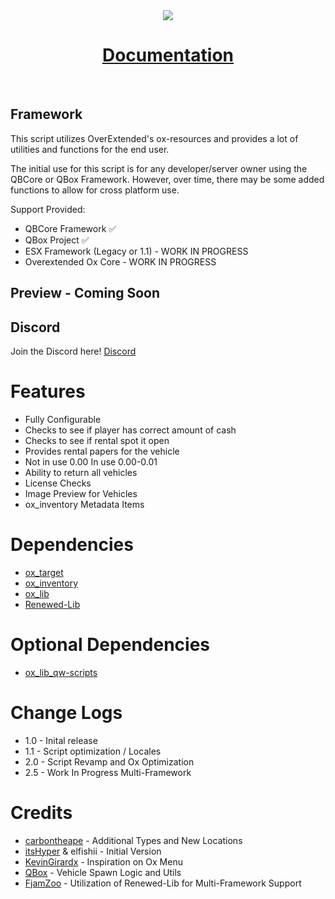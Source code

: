 <div align='center'><img src='https://media.discordapp.net/attachments/434167856993927178/1106234554940924025/Copy_of_action.png?width=810&height=349'/></div>
<div align='center'><h1><a href='https://xviperag.gitbook.io/morningstar-development/free-releases/rentals'>Documentation</a></h3></div>
<br>

## Framework

This script utilizes OverExtended's ox-resources and provides a lot of utilities and functions for the end user.

The initial use for this script is for any developer/server owner using the QBCore or QBox Framework. However, over time, there may be some added functions to allow for cross platform use.

Support Provided:

- QBCore Framework ✅
- QBox Project ✅
- ESX Framework (Legacy or 1.1) - WORK IN PROGRESS
- Overextended Ox Core - WORK IN PROGRESS

## Preview - Coming Soon

## Discord

Join the Discord here! [Discord](https://discord.gg/3CXrkvQVds)

# Features
- Fully Configurable
- Checks to see if player has correct amount of cash
- Checks to see if rental spot it open
- Provides rental papers for the vehicle
- Not in use 0.00 In use 0.00-0.01
- Ability to return all vehicles 
- License Checks
- Image Preview for Vehicles
- ox_inventory Metadata Items

# Dependencies 
- [ox_target](https://github.com/overextended/ox_target)
- [ox_inventory](https://github.com/overextended/ox_inventory/releases)
- [ox_lib](https://github.com/overextended/ox_lib/releases)
- [Renewed-Lib](https://github.com/Renewed-Scripts/Renewed-Lib)

# Optional Dependencies
- [ox_lib_qw-scripts](https://github.com/qw-scripts/ox_lib/tree/qw-scripts--with-search)

# Change Logs
- 1.0 - Inital release
- 1.1 - Script optimization / Locales
- 2.0 - Script Revamp and Ox Optimization
- 2.5 - Work In Progress Multi-Framework

# Credits
- [carbontheape](https://github.com/carbontheape) - Additional Types and New Locations
- [itsHyper](https://github.com/itsHyper) & elfishii - Initial Version
- [KevinGirardx](https://github.com/KevinGirardx) - Inspiration on Ox Menu
- [QBox](https://github.com/QBox-Project) - Vehicle Spawn Logic and Utils
- [FjamZoo](https://github.com/Renewed-Scripts) - Utilization of Renewed-Lib for Multi-Framework Support